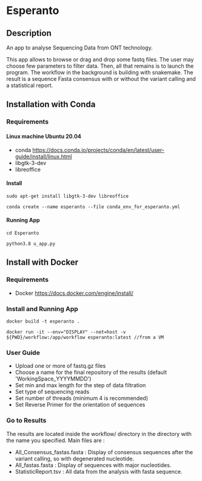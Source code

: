 # Esperanto

## Description 

An app to analyse Sequencing Data from ONT technology.

This app allows to browse or drag and drop some fastq files. The user may choose few parameters to filter data. Then, all that remains is to launch the program. 
The workflow in the background is building with snakemake.
The result is a sequence Fasta consensus with or without the variant calling and a statistical report. 

## Installation with Conda

### Requirements

#### Linux machine Ubuntu 20.04
- conda <https://docs.conda.io/projects/conda/en/latest/user-guide/install/linux.html>
- libgtk-3-dev 
- libreoffice

#### Install
`sudo apt-get install libgtk-3-dev libreoffice`
 
`conda create --name esperanto --file conda_env_for_esperanto.yml`

#### Running App
`cd Esperanto`

`python3.8 u_app.py`


## Install with Docker

### Requirements 

- Docker <https://docs.docker.com/engine/install/>

### Install and Running App
`docker build -t esperanto . `

`docker run -it --env="DISPLAY" --net=host -v ${PWD}/workflow:/app/workflow esperanto:latest //from a VM`


### User Guide

- Upload one or more of fastq.gz files
- Choose a name for the final repository of the results (default 'WorkingSpace_YYYYMMDD')
- Set min and max length for the step of data filtration
- Set type of sequencing reads
- Set number of threads (minimum 4 is recommended)
- Set Reverse Primer for the orientation of sequences 

### Go to Results

The results are located inside the workflow/ directory in the directory with the name you specified. 
Main files are :

- All_Consensus_fastas.fasta : Display of consensus sequences after the variant calling, so with degenerated nucleotide.
- All_fastas.fasta : Display of sequences with major nucleotides.
- StatisticReport.tsv : All data from the analysis with fasta sequence.




